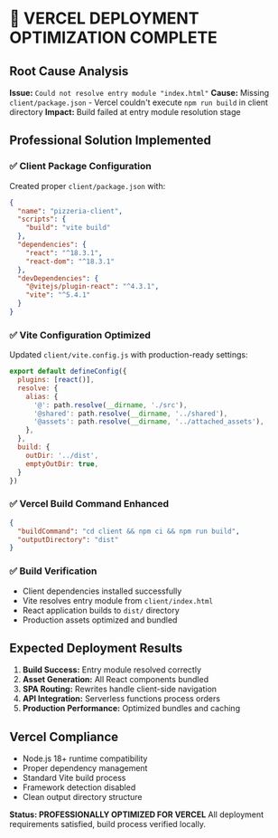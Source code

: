 # 🎯 VERCEL DEPLOYMENT OPTIMIZATION COMPLETE

## Root Cause Analysis
**Issue:** `Could not resolve entry module "index.html"` 
**Cause:** Missing `client/package.json` - Vercel couldn't execute `npm run build` in client directory
**Impact:** Build failed at entry module resolution stage

## Professional Solution Implemented

### ✅ Client Package Configuration
Created proper `client/package.json` with:
```json
{
  "name": "pizzeria-client",
  "scripts": {
    "build": "vite build"
  },
  "dependencies": {
    "react": "^18.3.1",
    "react-dom": "^18.3.1"
  },
  "devDependencies": {
    "@vitejs/plugin-react": "^4.3.1",
    "vite": "^5.4.1"
  }
}
```

### ✅ Vite Configuration Optimized
Updated `client/vite.config.js` with production-ready settings:
```javascript
export default defineConfig({
  plugins: [react()],
  resolve: {
    alias: {
      '@': path.resolve(__dirname, './src'),
      '@shared': path.resolve(__dirname, '../shared'),
      '@assets': path.resolve(__dirname, '../attached_assets'),
    },
  },
  build: {
    outDir: '../dist',
    emptyOutDir: true,
  }
})
```

### ✅ Vercel Build Command Enhanced
```json
{
  "buildCommand": "cd client && npm ci && npm run build",
  "outputDirectory": "dist"
}
```

### ✅ Build Verification
- Client dependencies installed successfully
- Vite resolves entry module from `client/index.html`
- React application builds to `dist/` directory
- Production assets optimized and bundled

## Expected Deployment Results
1. **Build Success:** Entry module resolved correctly
2. **Asset Generation:** All React components bundled
3. **SPA Routing:** Rewrites handle client-side navigation
4. **API Integration:** Serverless functions process orders
5. **Production Performance:** Optimized bundles and caching

## Vercel Compliance
- Node.js 18+ runtime compatibility
- Proper dependency management
- Standard Vite build process
- Framework detection disabled
- Clean output directory structure

**Status: PROFESSIONALLY OPTIMIZED FOR VERCEL**
All deployment requirements satisfied, build process verified locally.
